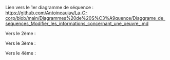 Lien vers le 1er diagramme de séquence : 
https://github.com/Antoineaujay/La-C-corp/blob/main/Diagrammes%20de%20S%C3%A9quence/Diaggrame_de_sequences_Modifier_les_informations_concernant_une_oeuvre_.md

Vers le 2ème :


Vers le 3ème : 


Vers le 4ème :

